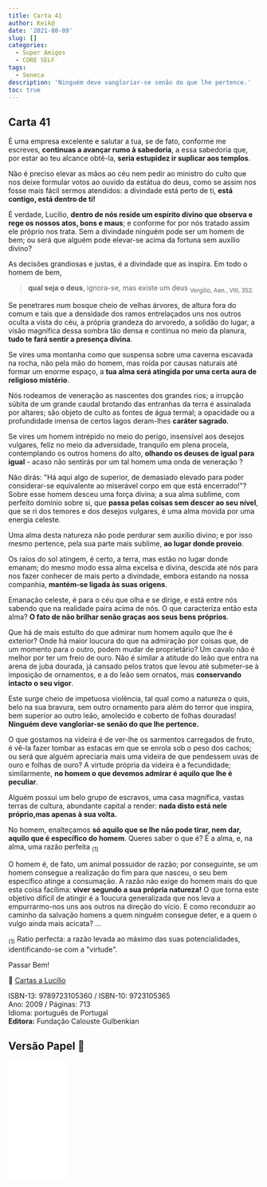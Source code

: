 ```yaml
---
title: Carta 41
author: Keik@
date: '2021-08-09'
slug: []
categories:
  - Super Amigos
  - CORE SELF
tags:
  - Seneca
description: 'Ninguém deve vangloriar-se senão do que lhe pertence.'
toc: true
---
```


## Carta 41 

É uma empresa excelente e salutar a tua, se de fato, conforme me escreves, **continuas a avançar rumo à sabedoria**, a essa sabedoria que, por estar ao teu alcance obtê-la, **seria estupidez ir suplicar aos templos**. 

Não é preciso elevar as mãos ao céu nem pedir ao ministro do culto que nos deixe formular votos ao ouvido da estátua do deus, como se assim nos fosse mais fácil sermos atendidos: a divindade está perto de ti, **está contigo, está dentro de ti!**

É verdade, Lucílio, **dentro de nós reside um espírito divino que observa e rege os nossos atos, bons e maus**; e conforme for por nós tratado assim ele próprio nos trata. Sem a divindade ninguém pode ser um homem de bem; ou será que alguém pode elevar-se acima da fortuna sem auxílio divino? 

As decisões grandiosas e justas, é a divindade que as inspira. Em todo o homem de bem,

> **qual seja o deus**, ignora-se, mas existe um deus <sub>Vergílio, Aen., VIII, 352.</sub>

Se penetrares num bosque cheio de velhas árvores, de altura fora do comum e tais que a densidade dos ramos entrelaçados uns nos outros oculta a vista do céu, a própria grandeza do arvoredo, a solidão do lugar, a visão magnífica dessa sombra tão densa e contínua no meio da planura, **tudo te fará sentir a presença divina**.

Se vires uma montanha como que suspensa sobre uma caverna escavada na rocha, não pela mão do homem, mas roída por causas naturais até formar um enorme espaço, a **tua alma será atingida por uma certa aura de religioso mistério**.

Nós rodeamos de veneração as nascentes dos grandes rios; a irrupção súbita de um grande caudal brotando das entranhas da terra é assinalada por altares; são objeto de culto as fontes de água termal; a opacidade ou a profundidade imensa de certos lagos deram-lhes **caráter sagrado**.

Se vires um homem intrépido no meio do perigo, insensível aos desejos vulgares, feliz no meio da adversidade, tranquilo em plena procela, contemplando os outros homens do alto, **olhando os deuses de igual para igual** - acaso não sentirás por um tal homem uma onda de veneração ?

Não dirás: "Há aqui algo de superior, de demasiado elevado para poder considerar-se equivalente ao miserável corpo em que está encerrado!"? Sobre esse homem desceu uma força divina; a sua alma sublime, com perfeito domínio sobre si, que **passa pelas coisas sem descer ao seu nível**, que se ri dos temores e dos desejos vulgares, é uma alma movida por uma energia celeste. 

Uma alma desta natureza não pode perdurar sem auxílio divino; e por isso mesmo pertence, pela sua parte mais sublime, **ao lugar donde proveio**. 

Os raios do sol atingem, é certo, a terra, mas estão no lugar donde emanam; do mesmo modo essa alma excelsa e divina, descida até nós para nos fazer conhecer de mais perto a divindade, embora estando na nossa companhia, **mantém-se ligada às suas origens**. 

Emanação celeste, é para o céu que olha e se dirige, e está entre nós sabendo que na realidade paira acima de nós. O que caracteriza então esta alma? **O fato de não brilhar senão graças aos seus bens próprios**. 

Que há de mais estulto do que admirar num homem aquilo que lhe é exterior? Onde há maior loucura do que na admiração por coisas que, de um momento para o outro, podem mudar de proprietário? Um cavalo não é melhor por ter um freio de ouro. Não é similar a atitude do leão que entra na arena de juba dourada, já cansado pelos tratos que levou até submeter-se à imposição de ornamentos, e a do leão sem ornatos, mas **conservando intacto o seu vigor**. 

Este surge cheio de impetuosa violência, tal qual como a natureza o quis, belo na sua bravura, sem outro ornamento para além do terror que inspira, bem superior ao outro leão, amolecido e coberto de folhas douradas! **Ninguém deve vangloriar-se senão do que lhe pertence.**

O que gostamos na videira é de ver-lhe os sarmentos carregados de fruto, é vê-la fazer tombar as estacas em que se enrola sob o peso dos cachos; ou será que alguém apreciaria mais uma videira de que pendessem uvas de ouro e folhas de ouro? A virtude própria da videira é a fecundidade; similarmente, **no homem o que devemos admirar é aquilo que lhe é peculiar**.

Alguém possui um belo grupo de escravos, uma casa magnífica, vastas terras de cultura, abundante capital a render: **nada disto está nele próprio,mas apenas à sua volta.**

No homem, enalteçamos **só aquilo que se lhe não pode tirar, nem dar, aquilo que é específico do homem**. Queres saber o que é? É a alma, e, na alma, uma razão perfeita <sub>(1)</sub>


O homem é, de fato, um animal possuidor de razão; por conseguinte, se um homem consegue a realização do fim para que nasceu, o seu bem específico atinge a consumação. A razão não exige do homem mais do que esta coisa facílima: **viver segundo a sua própria natureza!** O que torna este objetivo difícil de atingir é a 1oucura generalizada que nos leva a empurrarmo-nos uns aos outros na direção do vício. E como reconduzir ao caminho da salvação homens a quem ninguém consegue deter, e a quem o vulgo ainda mais acicata? ...

<sub>(1)</sub> Ratio perfecta: a razão levada ao máximo das suas potencialidades, identificando-se com a "virtude".

Passar Bem!

:book: [Cartas a Lucílio](https://www.skoob.com.br/cartas-a-lucilio-37684ed41245.html)

ISBN-13: 9789723105360 / ISBN-10: 9723105365  
Ano: 2009 / Páginas: 713  
Idioma: português de Portugal   
**Editora:** Fundação Calouste Gulbenkian

## Versão Papel :book:

<iframe style="width:120px;height:240px;" marginwidth="0" marginheight="0" scrolling="no" frameborder="0" src="//ws-na.amazon-adsystem.com/widgets/q?ServiceVersion=20070822&OneJS=1&Operation=GetAdHtml&MarketPlace=BR&source=ac&ref=tf_til&ad_type=product_link&tracking_id=mundodekeika-20&marketplace=amazon&amp;region=BR&placement=9723105365&asins=9723105365&linkId=fb8dc16224bc0c2b7943ec769c5b5905&show_border=true&link_opens_in_new_window=true&price_color=333333&title_color=0066c0&bg_color=ffffff">
    </iframe>
